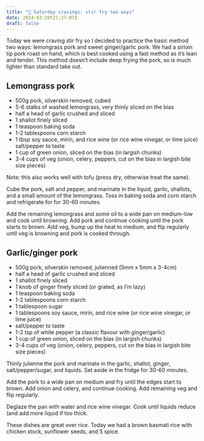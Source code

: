 ```yaml
---
title: "🍲 Saturday cravings: stir fry two ways"
date: 2024-03-29T21:27:07Z
draft: false
---
```


Today we were craving stir fry so I decided to practice the basic method two ways: lemongrass pork and sweet ginger/garlic pork. We had a sirloin tip pork roast on hand, which is best cooked using a fast method as it’s lean and tender. This method doesn’t include deep frying the pork, so is much lighter than standard take out.

## Lemongrass pork

- 500g pork, silverskin removed, cubed
- 5-6 stalks of washed lemongrass, very thinly sliced on the bias
- half a head of garlic crushed and sliced
- 1 shallot finely sliced
- 1 teaspoon baking soda
- 1-2 tablespoons corn starch
- 1 tbsp soy sauce, mirin, and rice wine (or rice wine vinegar, or lime juice)
salt/pepper to taste
- 1 cup of green onion, sliced on the bias (in largish chunks)
- 3-4 cups of veg (onion, celery, peppers, cut on the bias in largish bite size pieces)

Note: this also works well with tofu (press dry, otherwise treat the same).

Cube the pork, salt and pepper, and marinate in the liquid, garlic, shallots, and a small amount of the lemongrass. Toss in baking soda and corn starch and refrigerate for for 30-60 minutes.

Add the remaining lemongrass and some oil to a wide pan on medium-low and cook until browning. Add pork and continue cooking until the pork starts to brown. Add veg, bump up the heat to medium, and flip regularly until veg is browning and pork is cooked through.

## Garlic/ginger pork

- 500g pork, silverskin removed, julienned (5mm x 5mm x 3-4cm)
- half a head of garlic crushed and sliced
- 1 shallot finely sliced
- 1 knob of ginger finely sliced (or grated, as I’m lazy)
- 1 teaspoon baking soda
- 1-2 tablespoons corn starch
- 1 tablespoon sugar
- 1 tablespoons soy sauce, mirin, and rice wine (or rice wine vinegar, or lime juice)
- salt/pepper to taste
- 1-2 tsp of white pepper (a classic flavour with ginger/garlic)
- 1 cup of green onion, sliced on the bias (in largish chunks)
- 3-4 cups of veg (onion, celery, peppers, cut on the bias in largish bite size pieces)

Thinly julienne the pork and marinate in the garlic, shallot, ginger, salt/pepper/sugar, and liquids. Set aside in the fridge for 30-60 minutes.

Add the pork to a wide pan on medium and fry until the edges start to brown. Add onion and celery, and continue cooking. Add remaining veg and flip regularly.

Deglaze the pan with water and rice wine vinegar. Cook until liquids reduce (and add more liquid if too thick.

These dishes are great over rice. Today we had a brown basmati rice with chicken stock, sunflower seeds, and 5 spice.
